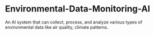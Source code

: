 # Environmental-Data-Monitoring-AI
An AI system that can collect, process, and analyze various types of environmental data like air quality, climate patterns.
